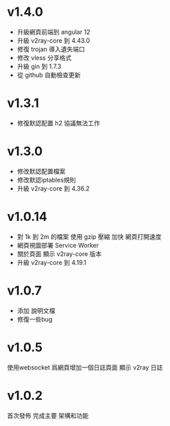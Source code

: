 # v1.4.0
* 升級網頁前端到 angular 12
* 升級 v2ray-core 到 4.43.0
* 修復 trojan 導入遺失端口
* 修改 vless 分享格式
* 升級 gin 到 1.7.3
* 從 github 自動檢查更新

# v1.3.1
* 修復默認配置 h2 協議無法工作

# v1.3.0
* 修改默認配置檔案
* 修改默認iptables規則
* 升級 v2ray-core 到 4.36.2

# v1.0.14
* 對 1k 到 2m 的檔案 使用 gzip 壓縮 加快 網頁打開速度
* 網頁視圖部署 Service Worker
* 關於頁面 顯示 v2ray-core 版本
* 升級 v2ray-core 到 4.19.1

# v1.0.7
* 添加 說明文檔
* 修復一些bug

# v1.0.5 

使用websocket 爲網頁增加一個日誌頁面 顯示 v2ray 日誌

# v1.0.2

首次發佈 完成主要 架構和功能